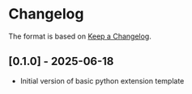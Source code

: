 # Changelog

The format is based on [Keep a Changelog](https://keepachangelog.com/en/1.0.0/).


## [0.1.0] - 2025-06-18
- Initial version of basic python extension template
